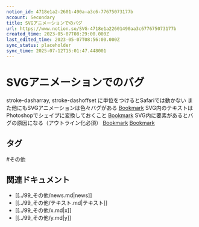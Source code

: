 ```yaml
---
notion_id: 4718e1a2-2601-490a-a3c6-77675073177b
account: Secondary
title: SVGアニメーションでのバグ
url: https://www.notion.so/SVG-4718e1a22601490aa3c677675073177b
created_time: 2023-05-07T08:29:00.000Z
last_edited_time: 2023-05-07T08:56:00.000Z
sync_status: placeholder
sync_time: 2025-07-12T15:01:47.448001
---
```

# SVGアニメーションでのバグ

stroke-dasharray,
stroke-dashoffset
に単位をつけるとSafariでは動かない
また他にもSVGアニメーションは色々バグがある
[Bookmark](https://qiita.com/ats05/items/4737054db55b6c704aa0)
SVG内のテキストはPhotoshopでシェイプに変換しておくこと
[Bookmark](https://zenn.dev/vava/scraps/97e5df3f0667a6)
SVG内に<text>要素があるとバグの原因になる（アウトライン化必須）
[Bookmark](https://newstella.co.jp/2022/03/22/3688)
[Bookmark](https://newstella.co.jp/2022/03/22/3688)

## タグ

#その他 

## 関連ドキュメント

- [[../99_その他/news.md|news]]
- [[../99_その他/テキスト.md|テキスト]]
- [[../99_その他/x.md|x]]
- [[../99_その他/y.md|y]]
